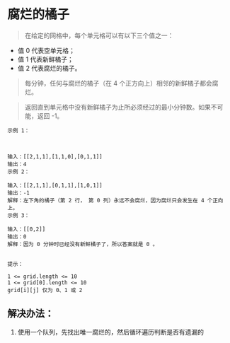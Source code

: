 # 腐烂的橘子

> 在给定的网格中，每个单元格可以有以下三个值之一：

- 值 0 代表空单元格；
- 值 1 代表新鲜橘子；
- 值 2 代表腐烂的橘子。
> 每分钟，任何与腐烂的橘子（在 4 个正方向上）相邻的新鲜橘子都会腐烂。

> 返回直到单元格中没有新鲜橘子为止所必须经过的最小分钟数。如果不可能，返回 -1。


```
示例 1：



输入：[[2,1,1],[1,1,0],[0,1,1]]
输出：4
示例 2：

输入：[[2,1,1],[0,1,1],[1,0,1]]
输出：-1
解释：左下角的橘子（第 2 行， 第 0 列）永远不会腐烂，因为腐烂只会发生在 4 个正向上。
示例 3：

输入：[[0,2]]
输出：0
解释：因为 0 分钟时已经没有新鲜橘子了，所以答案就是 0 。


提示：

1 <= grid.length <= 10
1 <= grid[0].length <= 10
grid[i][j] 仅为 0、1 或 2
```

## 解决办法：
1. 使用一个队列，先找出唯一腐烂的，然后循环遍历判断是否有遗漏的
